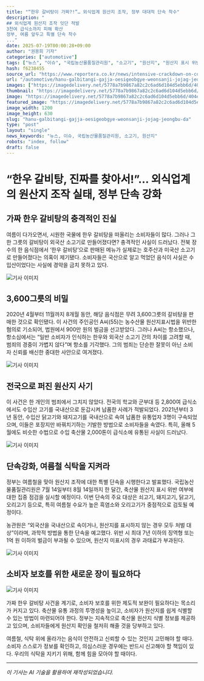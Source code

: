 ```yaml
---
title: "“한우 갈비탕이 가짜?!”… 외식업계 원산지 조작, 정부 대대적 단속 착수"
description: "
## 외식업계 원산지 조작 잇단 적발
3천여 급식소까지 피해 확산
정부, 여름 앞두고 특별 단속 착수
..."
date: 2025-07-19T00:00:28+09:00
author: "권용희 기자"
categories: ["automotive"]
tags: ["뉴스", "이슈", "국립농산물품질관리원", "소고기", "원산지", "원산지 표시 위반", "축산물", "한우", "한우갈비탕", "외식업계", "정부 단속"]
hash: f6238455
source_url: "https://www.reportera.co.kr/news/intensive-crackdown-on-country-of-origin-labeling/"
url: "/automotive/hanu-galbitangi-gajja-oesigeobgye-weonsanji-jojag-jeongbu-da/"
images: ["https://imagedelivery.net/5778a7b9867a82c2c6ad6d104d5ebb6d/404ee959-9bc4-42f8-d45a-4768cac98000/public"]
thumbnail: "https://imagedelivery.net/5778a7b9867a82c2c6ad6d104d5ebb6d/404ee959-9bc4-42f8-d45a-4768cac98000/public"
image: "https://imagedelivery.net/5778a7b9867a82c2c6ad6d104d5ebb6d/404ee959-9bc4-42f8-d45a-4768cac98000/public"
featured_image: "https://imagedelivery.net/5778a7b9867a82c2c6ad6d104d5ebb6d/404ee959-9bc4-42f8-d45a-4768cac98000/public"
image_width: 1200
image_height: 630
slug: "hanu-galbitangi-gajja-oesigeobgye-weonsanji-jojag-jeongbu-da"
type: "post"
layout: "single"
news_keywords: "뉴스, 이슈, 국립농산물품질관리원, 소고기, 원산지"
robots: "index, follow"
draft: false
---
```


# “한우 갈비탕, 진짜를 찾아서!”… 외식업계의 원산지 조작 실태, 정부 단속 강화

## 가짜 한우 갈비탕의 충격적인 진실

여름이 다가오면서, 시원한 국물에 한우 갈비탕을 떠올리는 소비자들이 많다. 그러나 그 한 그릇의 갈비탕이 외국산 소고기로 만들어졌다면? 충격적인 사실이 드러났다. 전북 장수의 한 음식점에서 ‘한우 갈비탕’으로 판매된 메뉴가 실제로는 호주산과 미국산 소고기로 만들어졌다는 의혹이 제기됐다. 소비자들은 국산으로 알고 먹었던 음식이 사실은 수입산이었다는 사실에 경악을 금치 못하고 있다.


![기사 이미지](https://imagedelivery.net/5778a7b9867a82c2c6ad6d104d5ebb6d/e0bb9c49-2ded-4db8-2ab0-2250594a3400/public)


## 3,600그릇의 비밀

2020년 4월부터 11월까지 8개월 동안, 해당 음식점은 무려 3,600그릇의 갈비탕을 판매한 것으로 확인됐다. 이 사건의 주인공인 A씨(55)는 농수산물 원산지표시법을 위반한 혐의로 기소되어, 법원에서 900만 원의 벌금을 선고받았다. 그러나 A씨는 항소했으나, 항소심에서는 “일반 소비자가 인식하는 한우와 외국산 소고기 간의 차이를 고려할 때, 범죄의 경중이 가볍지 않다”며 항소를 기각했다. 그의 범죄는 단순한 잘못이 아닌 소비자 신뢰를 배신한 중대한 사안으로 여겨졌다.


![기사 이미지](https://imagedelivery.net/5778a7b9867a82c2c6ad6d104d5ebb6d/b44c5b56-4eb8-4b52-b9ae-f8af456ae000/public)


## 전국으로 퍼진 원산지 사기

이 사건은 한 개인의 범죄에서 그치지 않았다. 전국의 학교와 군부대 등 2,800여 급식소에서도 수입산 고기를 국내산으로 둔갑시켜 납품한 사례가 적발되었다. 2021년부터 3년 동안, 수입산 닭고기와 돼지고기를 국내산으로 속여 납품한 유통업자 3명이 구속되었으며, 이들은 포장지만 바꿔치기하는 기발한 방법으로 소비자들을 속였다. 특히, 올해 5월에도 비슷한 수법으로 수입 축산물 2,000톤이 급식소에 유통된 사실이 드러났다.


![기사 이미지](https://imagedelivery.net/5778a7b9867a82c2c6ad6d104d5ebb6d/404ee959-9bc4-42f8-d45a-4768cac98000/public)


## 단속강화, 여름철 식탁을 지켜라

정부는 여름철을 맞아 원산지 조작에 대한 특별 단속을 시행한다고 발표했다. 국립농산물품질관리원은 7월 14일부터 8월 14일까지 한 달간, 축산물 원산지 표시 위반 여부에 대한 집중 점검을 실시할 예정이다. 이번 단속의 주요 대상은 쇠고기, 돼지고기, 닭고기, 오리고기 등으로, 특히 여름철 수요가 높은 흑염소와 오리고기가 중점적으로 검토될 예정이다.

농관원은 “외국산을 국내산으로 속이거나, 원산지를 표시하지 않는 경우 모두 처벌 대상”이라며, 과학적 방법을 통한 단속을 예고했다. 위반 시 최대 7년 이하의 징역형 또는 1억 원 이하의 벌금이 부과될 수 있으며, 원산지 미표시의 경우 과태료가 부과된다.


![기사 이미지](https://imagedelivery.net/5778a7b9867a82c2c6ad6d104d5ebb6d/8dac3953-c339-4923-4877-72544cbe5600/public)


## 소비자 보호를 위한 새로운 장이 필요하다


![기사 이미지](https://imagedelivery.net/5778a7b9867a82c2c6ad6d104d5ebb6d/43db4a25-41fa-494e-f98a-447a65cd9600/public)


가짜 한우 갈비탕 사건을 계기로, 소비자 보호를 위한 제도적 보완이 필요하다는 목소리가 커지고 있다. 축산물 유통 과정의 투명성을 높이고, 소비자가 원산지를 쉽게 식별할 수 있는 방법이 마련되어야 한다. 정부는 지속적으로 축산물 원산지 식별 정보를 제공하고 있으며, 소비자들에게 원산지 확인을 철저히 해줄 것을 당부하고 있다.

여름철, 식탁 위에 올라가는 음식이 안전하고 신뢰할 수 있는 것인지 고민해야 할 때다. 소비자 스스로가 정보를 확인하고, 의심스러운 경우에는 반드시 신고해야 할 책임이 있다. 우리의 식탁을 지키기 위해, 함께 힘을 모아야 할 때이다.

---
*이 기사는 AI 기술을 활용하여 재작성되었습니다.*
